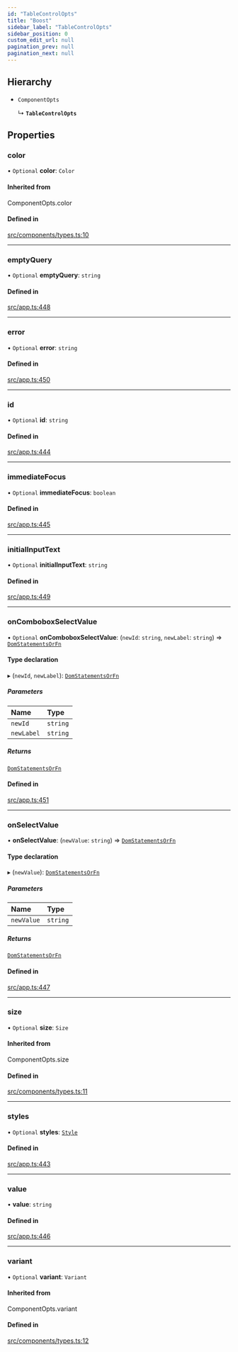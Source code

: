 ```yaml
---
id: "TableControlOpts"
title: "Boost"
sidebar_label: "TableControlOpts"
sidebar_position: 0
custom_edit_url: null
pagination_prev: null
pagination_next: null
---
```


## Hierarchy

- `ComponentOpts`

  ↳ **`TableControlOpts`**

## Properties

### color

• `Optional` **color**: `Color`

#### Inherited from

ComponentOpts.color

#### Defined in

[src/components/types.ts:10](https://github.com/yolmio/boost/blob/5cada48/src/components/types.ts#L10)

___

### emptyQuery

• `Optional` **emptyQuery**: `string`

#### Defined in

[src/app.ts:448](https://github.com/yolmio/boost/blob/5cada48/src/app.ts#L448)

___

### error

• `Optional` **error**: `string`

#### Defined in

[src/app.ts:450](https://github.com/yolmio/boost/blob/5cada48/src/app.ts#L450)

___

### id

• `Optional` **id**: `string`

#### Defined in

[src/app.ts:444](https://github.com/yolmio/boost/blob/5cada48/src/app.ts#L444)

___

### immediateFocus

• `Optional` **immediateFocus**: `boolean`

#### Defined in

[src/app.ts:445](https://github.com/yolmio/boost/blob/5cada48/src/app.ts#L445)

___

### initialInputText

• `Optional` **initialInputText**: `string`

#### Defined in

[src/app.ts:449](https://github.com/yolmio/boost/blob/5cada48/src/app.ts#L449)

___

### onComboboxSelectValue

• `Optional` **onComboboxSelectValue**: (`newId`: `string`, `newLabel`: `string`) => [`DomStatementsOrFn`](../namespaces/statements.md#domstatementsorfn)

#### Type declaration

▸ (`newId`, `newLabel`): [`DomStatementsOrFn`](../namespaces/statements.md#domstatementsorfn)

##### Parameters

| Name | Type |
| :------ | :------ |
| `newId` | `string` |
| `newLabel` | `string` |

##### Returns

[`DomStatementsOrFn`](../namespaces/statements.md#domstatementsorfn)

#### Defined in

[src/app.ts:451](https://github.com/yolmio/boost/blob/5cada48/src/app.ts#L451)

___

### onSelectValue

• **onSelectValue**: (`newValue`: `string`) => [`DomStatementsOrFn`](../namespaces/statements.md#domstatementsorfn)

#### Type declaration

▸ (`newValue`): [`DomStatementsOrFn`](../namespaces/statements.md#domstatementsorfn)

##### Parameters

| Name | Type |
| :------ | :------ |
| `newValue` | `string` |

##### Returns

[`DomStatementsOrFn`](../namespaces/statements.md#domstatementsorfn)

#### Defined in

[src/app.ts:447](https://github.com/yolmio/boost/blob/5cada48/src/app.ts#L447)

___

### size

• `Optional` **size**: `Size`

#### Inherited from

ComponentOpts.size

#### Defined in

[src/components/types.ts:11](https://github.com/yolmio/boost/blob/5cada48/src/components/types.ts#L11)

___

### styles

• `Optional` **styles**: [`Style`](../modules.md#style)

#### Defined in

[src/app.ts:443](https://github.com/yolmio/boost/blob/5cada48/src/app.ts#L443)

___

### value

• **value**: `string`

#### Defined in

[src/app.ts:446](https://github.com/yolmio/boost/blob/5cada48/src/app.ts#L446)

___

### variant

• `Optional` **variant**: `Variant`

#### Inherited from

ComponentOpts.variant

#### Defined in

[src/components/types.ts:12](https://github.com/yolmio/boost/blob/5cada48/src/components/types.ts#L12)
